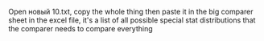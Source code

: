 Open новый 10.txt, copy the whole thing then paste it in the big comparer sheet in the excel file, it's a list of all possible special stat distributions that the comparer needs to compare everything
